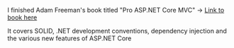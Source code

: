 I finished Adam Freeman's book titled "Pro ASP.NET Core MVC" -> [Link to book here](https://www.google.com/search?q=Pro+ASP.NET+Core+MVC&oq=Pro+ASP.NET+Core+MVC&aqs=chrome..69i57j46l3j0i20i263l2j0j69i61.722j0j9&sourceid=chrome&ie=UTF-8)

It covers SOLID, .NET development conventions, dependency injection and the various new features of ASP.NET Core

